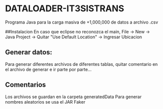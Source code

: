 # DATALOADER-IT3SISTRANS

Programa Java para la carga masiva de +1,000,000 de datos a archivo .csv

##Instalacion
En caso que eclipse no reconozca el main, File -> New -> Java Project -> Quitar "Use Default Location" -> Ingresar Ubicacion

## Generar datos:
Para generar diferentes archivos de diferentes tablas, quitar comentario en el archivo de generar e ir parte por parte...

## Comentarios
Los archivos se guardan en la carpeta generatedData
Para generar nombres aleatorios se usa el JAR Faker